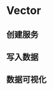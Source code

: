 # Vector

## 创建服务
<!--@include: ./create-service.md-->

## 写入数据
<!--@include: ./quick-start/vector.md-->

## 数据可视化
<!--@include: ./visualize-data.md-->

